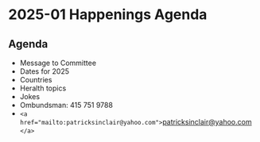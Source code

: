 # 2025-01 Happenings Agenda

## Agenda

* Message to Committee
* Dates for 2025
* Countries
* Heralth topics
* Jokes
* Ombundsman: 415 751 9788
* `<a href="mailto:patricksinclair@yahoo.com">`patricksinclair@yahoo.com `</a>`
